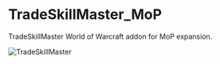 # TradeSkillMaster_MoP

TradeSkillMaster World of Warcraft addon for MoP expansion.

![TradeSkillMaster](https://i.imgur.com/uvmiX.jpg)
